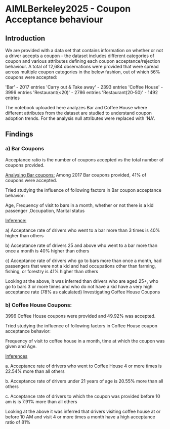 # AIMLBerkeley2025 - Coupon Acceptance behaviour

## Introduction

We are provided with a data set that contains information on whether or not a driver accepts a coupon - the dataset includes different categories of coupon and various attributes defining each coupon acceptance/rejection behaviour. A total of 12,684 observations were provided that were spread across multiple coupon categories in the below fashion, out of which 56% coupons were accepted:

'Bar' - 2017 entries
'Carry out & Take away' - 2393 entries
'Coffee House' - 3996 entries
'Restaurant(<20)'	- 2786 entries
'Restaurant(20-50)'	- 1492 entries

The notebook uploaded here analyzes Bar and Coffee House where different attributes from the dataset are studied to understand coupon adoption trends. For the analysis null attributes were replaced with 'NA'. 

## Findings

### a) Bar Coupons
Acceptance ratio is the number of coupons accepted vs the total number of coupons provided.

<ins>Analysing Bar coupons:</ins>
Among 2017 Bar coupons provided, 41% of coupons were accepted.

Tried  studying the influence of following factors in Bar coupon acceptance behavior:

Age, Frequency of visit to bars in a month, whether or not there is a kid passenger ,Occupation, Marital status

<ins>Inference:</ins>

a) Acceptance rate of drivers who went to a bar more than 3 times is 40% higher than others

b) Acceptance rate of drivers 25 and above who went to a bar more than once a month is 40% higher than others

c) Acceptance rate of drivers who go to bars more than once a month, had passengers that were not a kid and had occupations other than farming, fishing, or forestry is 41% higher than others

Looking at the above, it was inferred than drivers who are aged 25+, who go to bars 3 or more times and who do not have a kid have a very high acceptance rate (78% as calculated)
Investigating Coffee House Coupons

### b) Coffee House Coupons:
3996 Coffee House coupons were provided and 49.92% was accepted.

Tried  studying the influence of following factors in Coffee House coupon acceptance behavior:

Frequency of visit to coffee house in a month, time at which the coupon was given and Age.

<ins>Inferences</ins>

a.	Acceptance rate of drivers who went to Coffee House 4 or more times is  22.54%  more than all others

b.	Acceptance rate of drivers under 21 years of age is  20.55%  more than all others

c.	Acceptance rate of drivers to which the coupon was provided before 10 am is is  7.91%  more than all others

Looking at the above it was inferred that drivers visiting coffee house at or before 10 AM and visit 4 or more times a month have a high acceptance ratio of 81%
